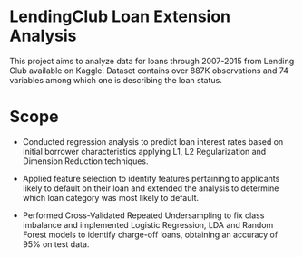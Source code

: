 # LendingClub Loan Extension Analysis 

This project aims to analyze data for loans through 2007-2015 from Lending Club available on Kaggle. Dataset contains over 887K observations and 74 variables among which one is describing the loan status. 

# Scope	

- Conducted regression analysis to predict loan interest rates based on initial borrower characteristics applying L1, L2 Regularization and Dimension Reduction techniques.

- Applied feature selection to identify features pertaining to applicants likely to default on their loan and extended the analysis to determine which loan category was most likely to default.

- Performed Cross-Validated Repeated Undersampling to fix class imbalance and implemented Logistic Regression, LDA and Random Forest models to identify charge-off loans, obtaining an accuracy of 95% on test data.
